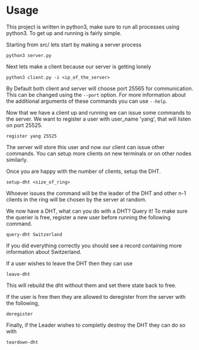 # Usage
This project is written in python3, make sure to run all processes using python3. To get up and running is fairly simple.

Starting from src/ lets start by making a server process
```
python3 server.py
```
Next lets make a client because our server is getting lonely
```
python3 client.py -i <ip_of_the_server>
```
By Default both client and server will choose port 25565 for communication. This can be changed using the `--port` option.
For more information about the additional arguments of these commands you can use `--help`.

Now that we have a client up and running we can issue some commands to the server.
We want to register a user with user_name 'yang', that will listen on port 25525.
```
register yang 25525
```
The server will store this user and now our client can issue other commands.
You can setup more clients on new terminals or on other nodes similarly.

Once you are happy with the number of clients, setup the DHT.
```
setup-dht <size_of_ring>
```
Whoever issues the command will be the leader of the DHT and other n-1 clients in the ring will be chosen by the server at random.

We now have a DHT, what can you do with a DHT? Query it!
To make sure the querier is free, register a new user before running the following command.
```
query-dht Switzerland
```
If you did everything correctly you should see a record containing more information about Switzerland.

If a user wishes to leave the DHT then they can use
```
leave-dht
```
This will rebuild the dht without them and set there state back to free.

If the user is free then they are allowed to deregister from the server with the following,
```
deregister
```

Finally, if the Leader wishes to completly destroy the DHT they can do so with
```
teardown-dht
```

